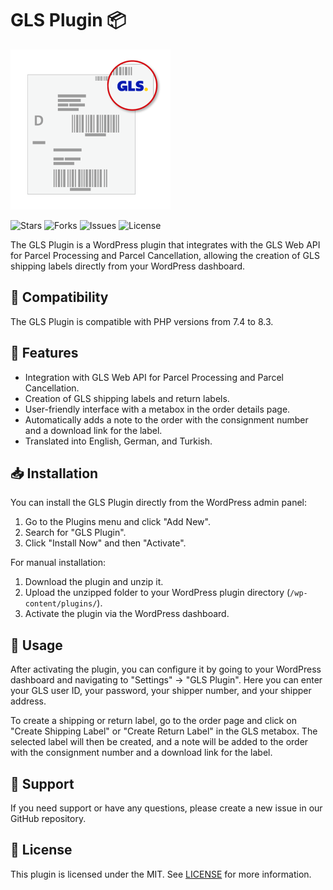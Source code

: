 # GLS Plugin 📦

![GLS Plugin Logo](./icon-256x256.png)

![Stars](https://img.shields.io/github/stars/caglarop/gls-plugin)
![Forks](https://img.shields.io/github/forks/caglarop/gls-plugin)
![Issues](https://img.shields.io/github/issues/caglarop/gls-plugin)
![License](https://img.shields.io/github/license/caglarop/gls-plugin)

The GLS Plugin is a WordPress plugin that integrates with the GLS Web API for Parcel Processing and Parcel Cancellation, allowing the creation of GLS shipping labels directly from your WordPress dashboard.

## 🔄 Compatibility

The GLS Plugin is compatible with PHP versions from 7.4 to 8.3.

## 🌟 Features

- Integration with GLS Web API for Parcel Processing and Parcel Cancellation.
- Creation of GLS shipping labels and return labels.
- User-friendly interface with a metabox in the order details page.
- Automatically adds a note to the order with the consignment number and a download link for the label.
- Translated into English, German, and Turkish.

## 📥 Installation

You can install the GLS Plugin directly from the WordPress admin panel:

1. Go to the Plugins menu and click "Add New".
2. Search for "GLS Plugin".
3. Click "Install Now" and then "Activate".

For manual installation:

1. Download the plugin and unzip it.
2. Upload the unzipped folder to your WordPress plugin directory (`/wp-content/plugins/`).
3. Activate the plugin via the WordPress dashboard.

## 🚀 Usage

After activating the plugin, you can configure it by going to your WordPress dashboard and navigating to "Settings" -> "GLS Plugin". Here you can enter your GLS user ID, your password, your shipper number, and your shipper address.

To create a shipping or return label, go to the order page and click on "Create Shipping Label" or "Create Return Label" in the GLS metabox. The selected label will then be created, and a note will be added to the order with the consignment number and a download link for the label.

## 🙋 Support

If you need support or have any questions, please create a new issue in our GitHub repository.

## 📄 License

This plugin is licensed under the MIT. See [LICENSE](LICENSE) for more information.
